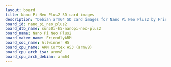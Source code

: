 ```yaml
---
layout: board
title: Nano Pi Neo Plus2 SD card images
description: "Debian arm64 SD card images for Nano Pi Neo Plus2 by FriendlyARM, SoC: Allwinner H5, CPU ISA: armv8"
board_id: nano_pi_neo_plus2
board_dtb_name: sun50i-h5-nanopi-neo-plus2
board_name: Nano Pi Neo Plus2
board_maker_name: FriendlyARM
board_soc_name: Allwinner H5
board_cpu_name: ARM Cortex A53 (armv8)
board_cpu_arch_isa: armv8
board_cpu_arch_debian: arm64
---
```

